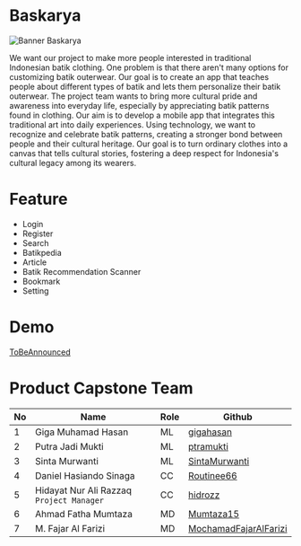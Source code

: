 # Baskarya
![Banner Baskarya](https://github.com/Mumtaza15/CH2-PS173-Product-Capstone/assets/90132967/e2b33841-114b-4522-bb0e-c84994c52393)

We want our project to make more people interested in traditional Indonesian batik clothing. One problem is that there aren't many options for customizing batik outerwear. Our goal is to create an app that teaches people about different types of batik and lets them personalize their batik outerwear. The project team wants to bring more cultural pride and awareness into everyday life, especially by appreciating batik patterns found in clothing. Our aim is to develop a mobile app that integrates this traditional art into daily experiences. Using technology, we want to recognize and celebrate batik patterns, creating a stronger bond between people and their cultural heritage. Our goal is to turn ordinary clothes into a canvas that tells cultural stories, fostering a deep respect for Indonesia's cultural legacy among its wearers.

# Feature
* Login
* Register
* Search
* Batikpedia
* Article
* Batik Recommendation Scanner
* Bookmark
* Setting

# Demo
[ToBeAnnounced](https://github.com/Mumtaza15/CH2-PS173-Product-Capstone/tree/main)

# Product Capstone Team
| No | Name | Role | Github |
| --- | --- | --- | --- |
| 1 | Giga Muhamad Hasan | ML | [gigahasan](https://github.com/gigahasan) |
| 2 | Putra Jadi Mukti | ML | [ptramukti](https://github.com/putramkti) |
| 3 | Sinta Murwanti | ML | [SintaMurwanti](https://github.com/SintaMurwanti) |
| 4 | Daniel Hasiando Sinaga | CC | [Routinee66](https://github.com/Routinee66) |
| 5 | Hidayat Nur Ali Razzaq `Project Manager` | CC | [hidrozz](https://github.com/hidrozz) |
| 6 | Ahmad Fatha Mumtaza | MD | [Mumtaza15](https://github.com/Mumtaza15) |
| 7 | M. Fajar Al Farizi | MD | [MochamadFajarAlFarizi](https://github.com/MochamadFajarAlFarizi) |


